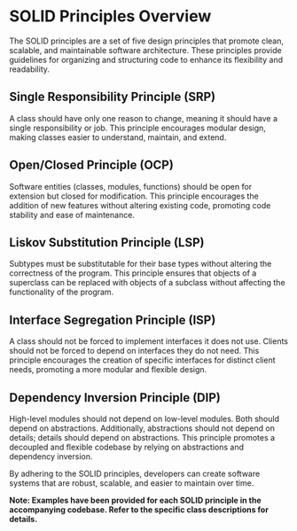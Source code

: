 # SOLID Principles Overview

The SOLID principles are a set of five design principles that promote clean, scalable, and maintainable software architecture. These principles provide guidelines for organizing and structuring code to enhance its flexibility and readability.

## Single Responsibility Principle (SRP)

A class should have only one reason to change, meaning it should have a single responsibility or job. This principle encourages modular design, making classes easier to understand, maintain, and extend.

## Open/Closed Principle (OCP)

Software entities (classes, modules, functions) should be open for extension but closed for modification. This principle encourages the addition of new features without altering existing code, promoting code stability and ease of maintenance.

## Liskov Substitution Principle (LSP)

Subtypes must be substitutable for their base types without altering the correctness of the program. This principle ensures that objects of a superclass can be replaced with objects of a subclass without affecting the functionality of the program.

## Interface Segregation Principle (ISP)

A class should not be forced to implement interfaces it does not use. Clients should not be forced to depend on interfaces they do not need. This principle encourages the creation of specific interfaces for distinct client needs, promoting a more modular and flexible design.

## Dependency Inversion Principle (DIP)

High-level modules should not depend on low-level modules. Both should depend on abstractions. Additionally, abstractions should not depend on details; details should depend on abstractions. This principle promotes a decoupled and flexible codebase by relying on abstractions and dependency inversion.

By adhering to the SOLID principles, developers can create software systems that are robust, scalable, and easier to maintain over time.


**Note: Examples have been provided for each SOLID principle in the accompanying codebase. Refer to the specific class descriptions for details.**